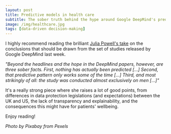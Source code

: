 ```yaml
---
layout: post
title: Predictive models in health care
subtitle: The sober truth behind the hype around Google DeepMind's predictive health care systems
image: /img/healthcare.jpg
tags: [data-driven decision-making]
---
```

I highly recommend reading the brilliant [Julia Powell's take](https://onezero.medium.com/deepminds-latest-a-i-health-breakthrough-has-some-problems-5cd14e2c77ef) 
on the conclusions that should be drawn from the set of studies released by Google DeepMind last week. 

*"Beyond the headlines and the hope in the DeepMind papers, however, are three sober facts.
First, nothing has actually been predicted [...]
Second, that predictive pattern only works some of the time [...]
Third, and most strikingly of all: the study was conducted almost exclusively on men [...]"*

It's a really strong piece where she raises a lot of good points, from differences in data protection legislations (and expectations) between the UK and US,
the lack of transparency and explainability, and the consequences this might have for patients' wellbeing. 

Enjoy reading!

*Photo by Pixabay from Pexels*